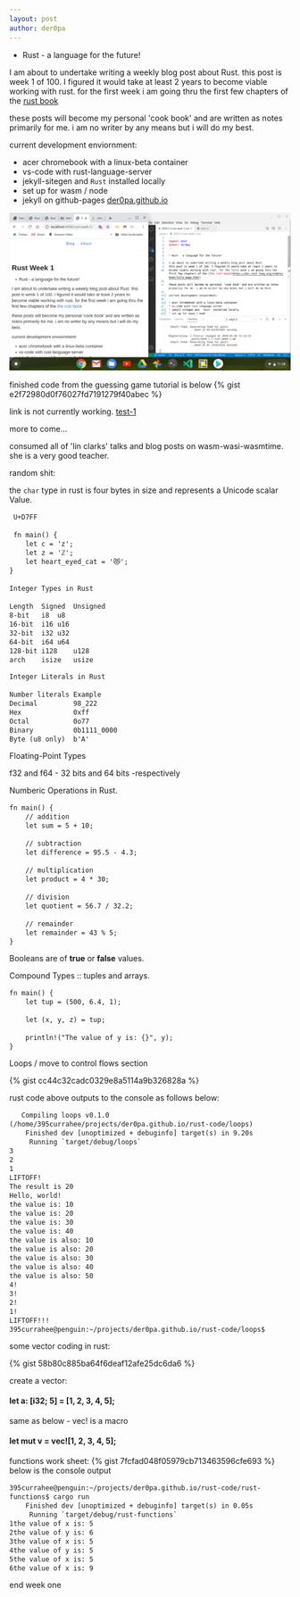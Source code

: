 ```yaml
---
layout: post
author: der0pa
---
```


* Rust - a language for the future!

I am about to undertake writing a weekly blog post about Rust. 
this post is week 1 of 100. I figured it would take at least 2 years to 
become viable working with rust. for the first week i am going thru the first few chapters of the [rust book](https://doc.rust-lang.org/stable/book/title-page.html)  

these posts will become my personal 'cook book' and are written as notes primarily for me. i am no writer by any means but i will do my best.
 
current development enviornment:

* acer chromebook with a linux-beta container
* vs-code with rust-language-server 
* jekyll-sitegen and  `Rust` installed locally 
* set up for wasm / node  
* jekyll on github-pages [der0pa.github.io](https://der0pa.github.io) 

![Screen-shot](../images/2020-01-04.png)


finished code from the guessing game tutorial is below
{% gist e2f72980d0f76027fd7191279f40abec %}



link is not currently working.
[test-1](https://drive.google.com/open?id=1KZhgMm36m8h_jWLcYxJB281gS5ddMFqL)



more to come...

consumed all of 'lin clarks' talks and blog posts on wasm-wasi-wasmtime. she is a very good teacher. 

random shit:

the `char` type in rust is four bytes in size and represents a Unicode scalar Value. 

```
 U+D7FF

 fn main() {
    let c = 'z';
    let z = 'ℤ';
    let heart_eyed_cat = '😻';
}

Integer Types in Rust

Length	Signed	Unsigned
8-bit	i8	u8
16-bit	i16	u16
32-bit	i32	u32
64-bit	i64	u64
128-bit	i128	u128
arch	isize	usize
```

```
Integer Literals in Rust

Number literals	Example
Decimal	        98_222
Hex	            0xff
Octal	        0o77
Binary	        0b1111_0000
Byte (u8 only)	b'A'
```
Floating-Point Types

f32 and f64 - 32 bits and 64 bits -respectively

Numberic Operations in Rust.

```
fn main() {
    // addition
    let sum = 5 + 10;

    // subtraction
    let difference = 95.5 - 4.3;

    // multiplication
    let product = 4 * 30;

    // division
    let quotient = 56.7 / 32.2;

    // remainder
    let remainder = 43 % 5;
}

```

Booleans are of **true** or **false** values.

Compound Types  :: tuples and arrays.

```
fn main() {
    let tup = (500, 6.4, 1);

    let (x, y, z) = tup;

    println!("The value of y is: {}", y);
}
```

Loops / move to control flows section

{% gist cc44c32cadc0329e8a5114a9b326828a %} 

rust code above outputs to the console as follows below:
```
   Compiling loops v0.1.0 (/home/395currahee/projects/der0pa.github.io/rust-code/loops)
    Finished dev [unoptimized + debuginfo] target(s) in 9.20s
     Running `target/debug/loops`
3
2
1
LIFTOFF!
The result is 20
Hello, world!
the value is: 10
the value is: 20
the value is: 30
the value is: 40
the value is also: 10
the value is also: 20
the value is also: 30
the value is also: 40
the value is also: 50
4!
3!
2!
1!
LIFTOFF!!!
395currahee@penguin:~/projects/der0pa.github.io/rust-code/loops$ 
```
some vector coding in rust:

{% gist 58b80c885ba64f6deaf12afe25dc6da6 %}

create a vector:

#### let a: [i32; 5] = [1, 2, 3, 4, 5];
same as below - vec! is a macro 
#### let mut v = vec![1, 2, 3, 4, 5];

functions work sheet: 
{% gist 7fcfad048f05979cb713463596cfe693 %}
below is the console output
```
395currahee@penguin:~/projects/der0pa.github.io/rust-code/rust-functions$ cargo run
    Finished dev [unoptimized + debuginfo] target(s) in 0.05s
     Running `target/debug/rust-functions`
1the value of x is: 5
2the value of y is: 6
3the value of x is: 5
4the value of y is: 5
5the value of x is: 5
6the value of x is: 9
```
end week one



